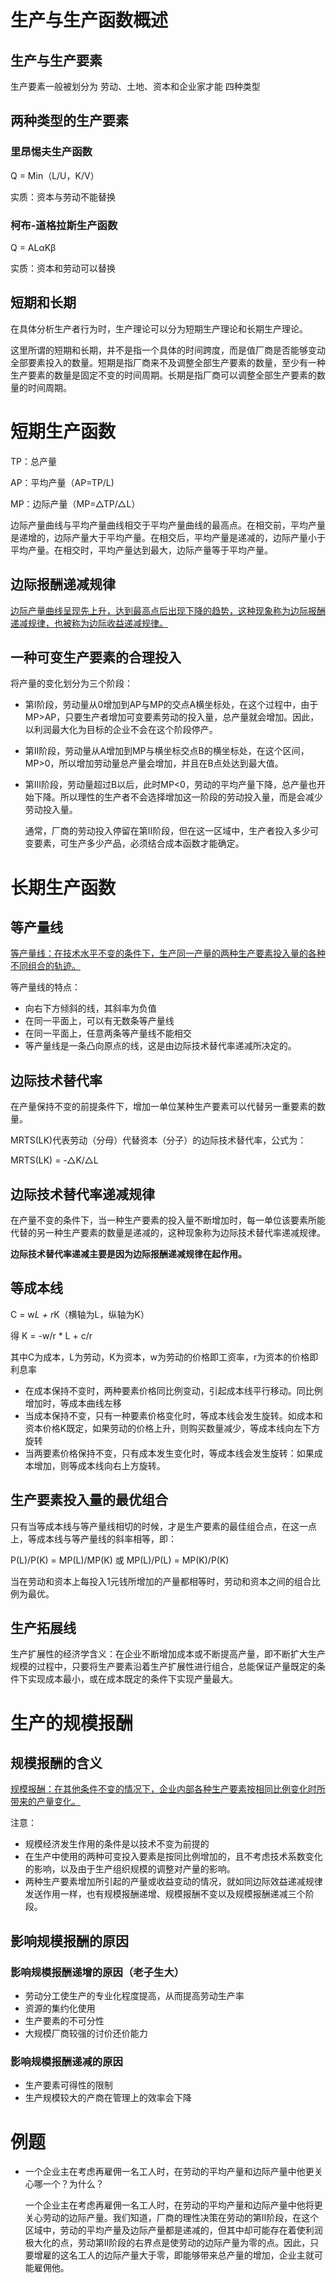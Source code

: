 # 生产与生产函数概述

## 生产与生产要素

生产要素一般被划分为 劳动、土地、资本和企业家才能 四种类型

## 两种类型的生产要素

### 里昂惕夫生产函数

Q = Min（L/U，K/V）

实质：资本与劳动不能替换

### 柯布-道格拉斯生产函数

Q = ALαKβ

实质：资本和劳动可以替换

## 短期和长期

在具体分析生产者行为时，生产理论可以分为短期生产理论和长期生产理论。

这里所谓的短期和长期，并不是指一个具体的时间跨度，而是值厂商是否能够变动全部要素投入的数量。短期是指厂商来不及调整全部生产要素的数量，至少有一种生产要素的数量是固定不变的时间周期。长期是指厂商可以调整全部生产要素的数量的时间周期。



# 短期生产函数

TP：总产量

AP：平均产量（AP=TP/L)

MP：边际产量（MP=△TP/△L）

边际产量曲线与平均产量曲线相交于平均产量曲线的最高点。在相交前，平均产量是递增的，边际产量大于平均产量。在相交后，平均产量是递减的，边际产量小于平均产量。在相交时，平均产量达到最大，边际产量等于平均产量。

## 边际报酬递减规律

<u>边际产量曲线呈现先上升，达到最高点后出现下降的趋势，这种现象称为边际报酬递减规律，也被称为边际收益递减规律。</u>

## 一种可变生产要素的合理投入

将产量的变化划分为三个阶段：

* 第I阶段，劳动量从0增加到AP与MP的交点A横坐标处，在这个过程中，由于MP>AP，只要生产者增加可变要素劳动的投入量，总产量就会增加。因此，以利润最大化为目标的企业不会在这个阶段停产。

* 第II阶段，劳动量从A增加到MP与横坐标交点B的横坐标处，在这个区间，MP>0，所以增加劳动量总产量会增加，并且在B点处达到最大值。

* 第III阶段，劳动量超过B以后，此时MP<0，劳动的平均产量下降，总产量也开始下降。所以理性的生产者不会选择增加这一阶段的劳动投入量，而是会减少劳动投入量。

  通常，厂商的劳动投入停留在第II阶段，但在这一区域中，生产者投入多少可变要素，可生产多少产品，必须结合成本函数才能确定。



# 长期生产函数

## 等产量线

<u>等产量线：在技术水平不变的条件下，生产同一产量的两种生产要素投入量的各种不同组合的轨迹。</u>

等产量线的特点：

* 向右下方倾斜的线，其斜率为负值
* 在同一平面上，可以有无数条等产量线
* 在同一平面上，任意两条等产量线不能相交
* 等产量线是一条凸向原点的线，这是由边际技术替代率递减所决定的。

## 边际技术替代率

在产量保持不变的前提条件下，增加一单位某种生产要素可以代替另一重要素的数量。

MRTS(LK)代表劳动（分母）代替资本（分子）的边际技术替代率，公式为：

MRTS(LK) = -△K/△L

## 边际技术替代率递减规律

在产量不变的条件下，当一种生产要素的投入量不断增加时，每一单位该要素所能代替的另一种生产要素的数量是递减的，这种现象称为边际技术替代率递减规律。

**边际技术替代率递减主要是因为边际报酬递减规律在起作用。**

## 等成本线

C = w*L + r*K（横轴为L，纵轴为K）

得 K = -w/r * L + c/r 

其中C为成本，L为劳动，K为资本，w为劳动的价格即工资率，r为资本的价格即利息率

* 在成本保持不变时，两种要素价格同比例变动，引起成本线平行移动。同比例增加时，等成本曲线左移
* 当成本保持不变，只有一种要素价格变化时，等成本线会发生旋转。如成本和资本价格K既定，如果劳动的价格上升，则购买数量减少，等成本线向左下方旋转
* 当两要素价格保持不变，只有成本发生变化时，等成本线会发生旋转：如果成本增加，则等成本线向右上方旋转。

## 生产要素投入量的最优组合

只有当等成本线与等产量线相切的时候，才是生产要素的最佳组合点，在这一点上，等成本线与等产量线的斜率相等，即：

P(L)/P(K) = MP(L)/MP(K)  或  MP(L)/P(L) = MP(K)/P(K)

当在劳动和资本上每投入1元钱所增加的产量都相等时，劳动和资本之间的组合比例为最优。

## 生产拓展线

生产扩展性的经济学含义：在企业不断增加成本或不断提高产量，即不断扩大生产规模的过程中，只要将生产要素沿着生产扩展性进行组合，总能保证产量既定的条件下实现成本最小，或在成本既定的条件下实现产量最大。



# 生产的规模报酬

## 规模报酬的含义

<u>规模报酬：在其他条件不变的情况下，企业内部各种生产要素按相同比例变化时所带来的产量变化。</u>

注意：

* 规模经济发生作用的条件是以技术不变为前提的
* 在生产中使用的两种可变投入要素是按同比例增加的，且不考虑技术系数变化的影响，以及由于生产组织规模的调整对产量的影响。
* 两种生产要素增加所引起的产量或收益变动的情况，就如同边际效益递减规律发送作用一样，也有规模报酬递增、规模报酬不变以及规模报酬递减三个阶段。

## 影响规模报酬的原因

### 影响规模报酬递增的原因（老子生大）

* 劳动分工使生产的专业化程度提高，从而提高劳动生产率
* 资源的集约化使用
* 生产要素的不可分性
* 大规模厂商较强的讨价还价能力

### 影响规模报酬递减的原因

* 生产要素可得性的限制
* 生产规模较大的产商在管理上的效率会下降



# 例题

* 一个企业主在考虑再雇佣一名工人时，在劳动的平均产量和边际产量中他更关心哪一个？为什么？

  一个企业主在考虑再雇佣一名工人时，在劳动的平均产量和边际产量中他将更关心劳动的边际产量。我们知道，厂商的理性决策在劳动的第Ⅱ阶段，在这个区域中，劳动的平均产量及边际产量都是递减的，但其中却可能存在着使利润极大化的点，劳动第Ⅱ阶段的右界点是使劳动的边际产量为零的点。因此，只要增雇的这名工人的边际产量大于零，即能够带来总产量的增加，企业主就可能雇佣他。